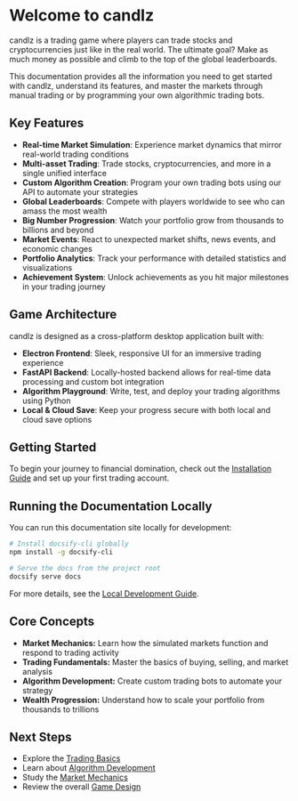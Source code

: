 # Welcome to candlz

candlz is a trading game where players can trade stocks and cryptocurrencies just like in the real world. The ultimate goal? Make as much money as possible and climb to the top of the global leaderboards.

This documentation provides all the information you need to get started with candlz, understand its features, and master the markets through manual trading or by programming your own algorithmic trading bots.

## Key Features

- **Real-time Market Simulation**: Experience market dynamics that mirror real-world trading conditions
- **Multi-asset Trading**: Trade stocks, cryptocurrencies, and more in a single unified interface
- **Custom Algorithm Creation**: Program your own trading bots using our API to automate your strategies
- **Global Leaderboards**: Compete with players worldwide to see who can amass the most wealth
- **Big Number Progression**: Watch your portfolio grow from thousands to billions and beyond
- **Market Events**: React to unexpected market shifts, news events, and economic changes
- **Portfolio Analytics**: Track your performance with detailed statistics and visualizations
- **Achievement System**: Unlock achievements as you hit major milestones in your trading journey

## Game Architecture

candlz is designed as a cross-platform desktop application built with:

- **Electron Frontend**: Sleek, responsive UI for an immersive trading experience
- **FastAPI Backend**: Locally-hosted backend allows for real-time data processing and custom bot integration
- **Algorithm Playground**: Write, test, and deploy your trading algorithms using Python
- **Local & Cloud Save**: Keep your progress secure with both local and cloud save options

## Getting Started

To begin your journey to financial domination, check out the [Installation Guide](getting-started.md) and set up your first trading account.

## Running the Documentation Locally

You can run this documentation site locally for development:

```bash
# Install docsify-cli globally
npm install -g docsify-cli

# Serve the docs from the project root
docsify serve docs
```

For more details, see the [Local Development Guide](local-development.md).

## Core Concepts

- **Market Mechanics:** Learn how the simulated markets function and respond to trading activity
- **Trading Fundamentals:** Master the basics of buying, selling, and market analysis
- **Algorithm Development:** Create custom trading bots to automate your strategy
- **Wealth Progression:** Understand how to scale your portfolio from thousands to trillions

## Next Steps

- Explore the [Trading Basics](game-mechanics/trading-basics.md)
- Learn about [Algorithm Development](programming/algorithm-basics.md)
- Study the [Market Mechanics](game-mechanics/market-simulation.md)
- Review the overall [Game Design](game-design/game-design-document.md)
